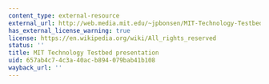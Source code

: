 ```yaml
---
content_type: external-resource
external_url: http://web.media.mit.edu/~jpbonsen/MIT-Technology-Testbeds.ppt
has_external_license_warning: true
license: https://en.wikipedia.org/wiki/All_rights_reserved
status: ''
title: MIT Technology Testbed presentation
uid: 657ab4c7-4c3a-40ac-b894-079bab41b108
wayback_url: ''
---
```

